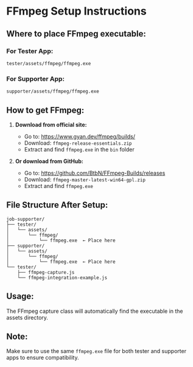 # FFmpeg Setup Instructions

## Where to place FFmpeg executable:

### For Tester App:
```
tester/assets/ffmpeg/ffmpeg.exe
```

### For Supporter App:
```
supporter/assets/ffmpeg/ffmpeg.exe
```

## How to get FFmpeg:

1. **Download from official site:**
   - Go to: https://www.gyan.dev/ffmpeg/builds/
   - Download: `ffmpeg-release-essentials.zip`
   - Extract and find `ffmpeg.exe` in the `bin` folder

2. **Or download from GitHub:**
   - Go to: https://github.com/BtbN/FFmpeg-Builds/releases
   - Download: `ffmpeg-master-latest-win64-gpl.zip`
   - Extract and find `ffmpeg.exe`

## File Structure After Setup:
```
job-supporter/
├── tester/
│   └── assets/
│       └── ffmpeg/
│           └── ffmpeg.exe  ← Place here
├── supporter/
│   └── assets/
│       └── ffmpeg/
│           └── ffmpeg.exe  ← Place here
└── tester/
    ├── ffmpeg-capture.js
    └── ffmpeg-integration-example.js
```

## Usage:
The FFmpeg capture class will automatically find the executable in the assets directory.

## Note:
Make sure to use the same `ffmpeg.exe` file for both tester and supporter apps to ensure compatibility.
